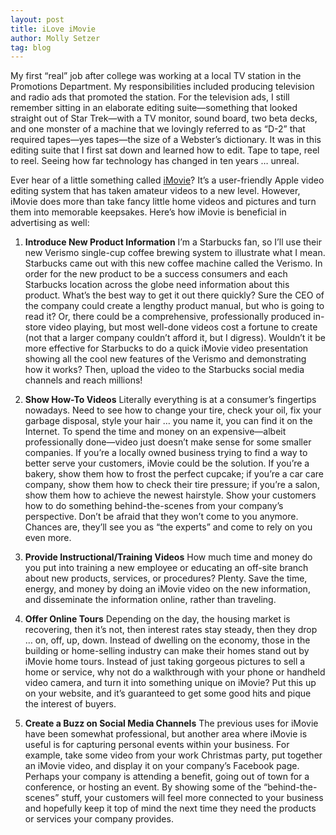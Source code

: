 ```yaml
---
layout: post
title: iLove iMovie
author: Molly Setzer
tag: blog
---
```


My first “real” job after college was working at a local TV station in the Promotions Department. My responsibilities included producing television and radio ads that promoted the station. For the television ads, I still remember sitting in an elaborate editing suite—something that looked straight out of Star Trek—with a TV monitor, sound board, two beta decks, and one monster of a machine that we lovingly referred to as “D-2” that required tapes—yes tapes—the size of a Webster’s dictionary. It was in this editing suite that I first sat down and learned how to edit. Tape to tape, reel to reel. Seeing how far technology has changed in ten years … unreal.

Ever hear of a little something called [iMovie](http://www.apple.com/mac/imovie/)? It’s a user-friendly Apple video editing system that has taken amateur videos to a new level. However, iMovie does more than take fancy little home videos and pictures and turn them into memorable keepsakes. Here’s how iMovie is beneficial in advertising as well:

1. **Introduce New Product Information**
I’m a Starbucks fan, so I’ll use their new Verismo single-cup coffee brewing system to illustrate what I mean. Starbucks came out with this new coffee machine called the Verismo. In order for the new product to be a success consumers and each Starbucks location across the globe need information about this product. What’s the best way to get it out there quickly? Sure the CEO of the company could create a lengthy product manual, but who is going to read it? Or, there could be a comprehensive, professionally produced in-store video playing, but most well-done videos cost a fortune to create (not that a larger company couldn’t afford it, but I digress). Wouldn’t it be more effective for Starbucks to do a quick iMovie video presentation showing all the cool new features of the Verismo and demonstrating how it works? Then, upload the video to the Starbucks social media channels and reach millions!

2. **Show How-To Videos**
Literally everything is at a consumer’s fingertips nowadays. Need to see how to change your tire, check your oil, fix your garbage disposal, style your hair … you name it, you can find it on the Internet. To spend the time and money on an expensive—albeit professionally done—video just doesn’t make sense for some smaller companies. If you’re a locally owned business trying to find a way to better serve your customers, iMovie could be the solution. If you’re a bakery, show them how to frost the perfect cupcake; if you’re a car care company, show them how to check their tire pressure; if you’re a salon, show them how to achieve the newest hairstyle. Show your customers how to do something behind-the-scenes from your company’s perspective. Don’t be afraid that they won’t come to you anymore. Chances are, they’ll see you as “the experts” and come to rely on you even more.

3. **Provide Instructional/Training Videos**
How much time and money do you put into training a new employee or educating an off-site branch about new products, services, or procedures? Plenty. Save the time, energy, and money by doing an iMovie video on the new information, and disseminate the information online, rather than traveling.

4. **Offer Online Tours**
Depending on the day, the housing market is recovering, then it’s not, then interest rates stay steady, then they drop … on, off, up, down. Instead of dwelling on the economy, those in the building or home-selling industry can make their homes stand out by iMovie home tours. Instead of just taking gorgeous pictures to sell a home or service, why not do a walkthrough with your phone or handheld video camera, and turn it into something unique on iMovie? Put this up on your website, and it’s guaranteed to get some good hits and pique the interest of buyers.

5. **Create a Buzz on Social Media Channels**
The previous uses for iMovie have been somewhat professional, but another area where iMovie is useful is for capturing personal events within your business. For example, take some video from your work Christmas party, put together an iMovie video, and display it on your company’s Facebook page. Perhaps your company is attending a benefit, going out of town for a conference, or hosting an event. By showing some of the “behind-the-scenes” stuff, your customers will feel more connected to your business and hopefully keep it top of mind the next time they need the products or services your company provides.
